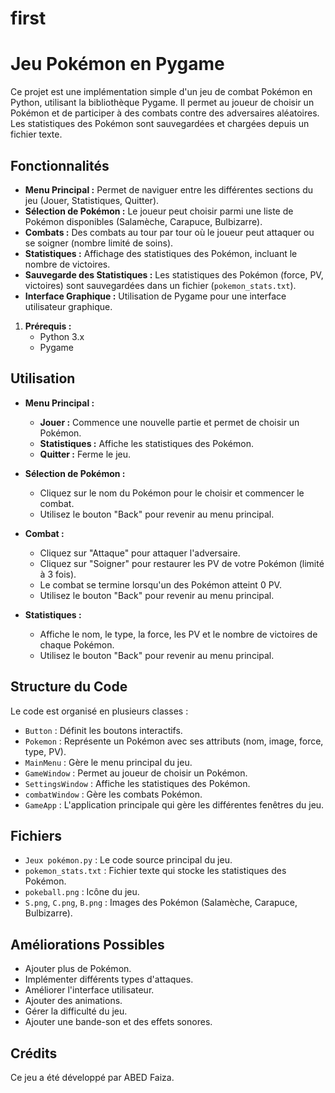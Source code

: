 # first
# Jeu Pokémon en Pygame

Ce projet est une implémentation simple d'un jeu de combat Pokémon en Python, utilisant la bibliothèque Pygame. Il permet au joueur de choisir un Pokémon et de participer à des combats contre des adversaires aléatoires. Les statistiques des Pokémon sont sauvegardées et chargées depuis un fichier texte.

## Fonctionnalités

* **Menu Principal :** Permet de naviguer entre les différentes sections du jeu (Jouer, Statistiques, Quitter).
* **Sélection de Pokémon :** Le joueur peut choisir parmi une liste de Pokémon disponibles (Salamèche, Carapuce, Bulbizarre).
* **Combats :** Des combats au tour par tour où le joueur peut attaquer ou se soigner (nombre limité de soins).
* **Statistiques :** Affichage des statistiques des Pokémon, incluant le nombre de victoires.
* **Sauvegarde des Statistiques :** Les statistiques des Pokémon (force, PV, victoires) sont sauvegardées dans un fichier (`pokemon_stats.txt`).
* **Interface Graphique :** Utilisation de Pygame pour une interface utilisateur graphique.



1.  **Prérequis :**
    * Python 3.x
    * Pygame 


## Utilisation

* **Menu Principal :**
    * **Jouer :** Commence une nouvelle partie et permet de choisir un Pokémon.
    * **Statistiques :** Affiche les statistiques des Pokémon.
    * **Quitter :** Ferme le jeu.

* **Sélection de Pokémon :**
    * Cliquez sur le nom du Pokémon pour le choisir et commencer le combat.
    * Utilisez le bouton "Back" pour revenir au menu principal.

* **Combat :**
    * Cliquez sur "Attaque" pour attaquer l'adversaire.
    * Cliquez sur "Soigner" pour restaurer les PV de votre Pokémon (limité à 3 fois).
    * Le combat se termine lorsqu'un des Pokémon atteint 0 PV.
    * Utilisez le bouton "Back" pour revenir au menu principal.

* **Statistiques :**
    * Affiche le nom, le type, la force, les PV et le nombre de victoires de chaque Pokémon.
    * Utilisez le bouton "Back" pour revenir au menu principal.

## Structure du Code

Le code est organisé en plusieurs classes :

* `Button` :  Définit les boutons interactifs.
* `Pokemon` :  Représente un Pokémon avec ses attributs (nom, image, force, type, PV).
* `MainMenu` :  Gère le menu principal du jeu.
* `GameWindow` :  Permet au joueur de choisir un Pokémon.
* `SettingsWindow` :  Affiche les statistiques des Pokémon.
* `combatWindow` :  Gère les combats Pokémon.
* `GameApp` :   L'application principale qui gère les différentes fenêtres du jeu.

## Fichiers

* `Jeux pokémon.py` : Le code source principal du jeu.
* `pokemon_stats.txt` :  Fichier texte qui stocke les statistiques des Pokémon.
* `pokeball.png` :  Icône du jeu.
* `S.png`, `C.png`, `B.png` :  Images des Pokémon (Salamèche, Carapuce, Bulbizarre).

## Améliorations Possibles

* Ajouter plus de Pokémon.
* Implémenter différents types d'attaques.
* Améliorer l'interface utilisateur.
* Ajouter des animations.
* Gérer la difficulté du jeu.
* Ajouter une bande-son et des effets sonores.

## Crédits

Ce jeu a été développé par ABED Faiza.
